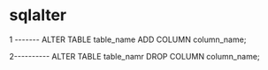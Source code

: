 # sqlalter
1 -------
ALTER TABLE table_name 
ADD COLUMN column_name;

2----------
ALTER TABLE table_namr
DROP COLUMN column_name;

